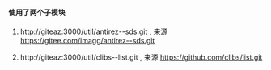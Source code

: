 
#### 使用了两个子模块


1. http://giteaz:3000/util/antirez--sds.git  , 来源 https://gitee.com/imagg/antirez--sds.git

2. http://giteaz:3000/util/clibs--list.git ,  来源 https://github.com/clibs/list.git

